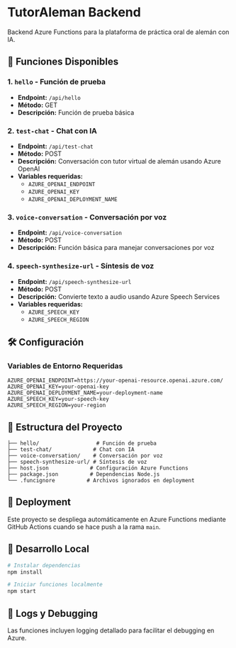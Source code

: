 # TutorAleman Backend

Backend Azure Functions para la plataforma de práctica oral de alemán con IA.

## 🚀 Funciones Disponibles

### 1. `hello` - Función de prueba
- **Endpoint:** `/api/hello`
- **Método:** GET
- **Descripción:** Función de prueba básica

### 2. `test-chat` - Chat con IA
- **Endpoint:** `/api/test-chat`
- **Método:** POST
- **Descripción:** Conversación con tutor virtual de alemán usando Azure OpenAI
- **Variables requeridas:**
  - `AZURE_OPENAI_ENDPOINT`
  - `AZURE_OPENAI_KEY`
  - `AZURE_OPENAI_DEPLOYMENT_NAME`

### 3. `voice-conversation` - Conversación por voz
- **Endpoint:** `/api/voice-conversation`
- **Método:** POST
- **Descripción:** Función básica para manejar conversaciones por voz

### 4. `speech-synthesize-url` - Síntesis de voz
- **Endpoint:** `/api/speech-synthesize-url`
- **Método:** POST
- **Descripción:** Convierte texto a audio usando Azure Speech Services
- **Variables requeridas:**
  - `AZURE_SPEECH_KEY`
  - `AZURE_SPEECH_REGION`

## 🛠️ Configuración

### Variables de Entorno Requeridas
```
AZURE_OPENAI_ENDPOINT=https://your-openai-resource.openai.azure.com/
AZURE_OPENAI_KEY=your-openai-key
AZURE_OPENAI_DEPLOYMENT_NAME=your-deployment-name
AZURE_SPEECH_KEY=your-speech-key
AZURE_SPEECH_REGION=your-region
```

## 📁 Estructura del Proyecto
```
├── hello/                  # Función de prueba
├── test-chat/             # Chat con IA
├── voice-conversation/    # Conversación por voz
├── speech-synthesize-url/ # Síntesis de voz
├── host.json             # Configuración Azure Functions
├── package.json          # Dependencias Node.js
└── .funcignore          # Archivos ignorados en deployment
```

## 🚀 Deployment

Este proyecto se despliega automáticamente en Azure Functions mediante GitHub Actions cuando se hace push a la rama `main`.

## 🔧 Desarrollo Local

```bash
# Instalar dependencias
npm install

# Iniciar funciones localmente
npm start
```

## 📝 Logs y Debugging

Las funciones incluyen logging detallado para facilitar el debugging en Azure.